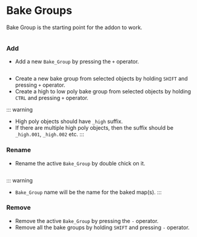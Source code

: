 # Bake Groups
Bake Group is the starting point for the addon to work.
<p><img :src="$withBase('/img/bake_group.png')" alt='' /></p>

### Add
- Add a new `Bake_Group` by pressing the `+` operator.
<p><img :src="$withBase('/img/bake_group_added.png')" alt='' /></p>

- Create a new bake group from selected objects by holding `SHIFT` and pressing `+` operator.
- Create a high to low poly bake group from selected objects by holding `CTRL` and pressing `+` operator.

::: warning
- High poly objects should have `_high` suffix.
- If there are multiple high poly objects, then the suffix should be `_high.001`, `_high.002` etc.
:::

### Rename
- Rename the active `Bake_Group` by double chick on it.
<p><img :src="$withBase('/img/bake_group_rename.png')" alt='' /></p>

::: warning
- `Bake_Group` name will be the name for the baked map(s).
:::

### Remove
- Remove the active `Bake_Group` by pressing the `-` operator.
- Remove all the bake groups by holding `SHIFT` and pressing `-` operator.